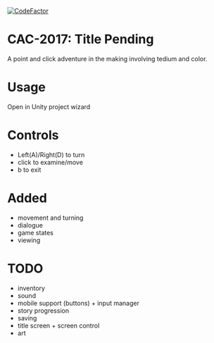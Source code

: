 [![CodeFactor](https://www.codefactor.io/repository/github/isolationstudios/cac-2017/badge/master)](https://www.codefactor.io/repository/github/isolationstudios/cac-2017/overview/master)
# CAC-2017: Title Pending

A point and click adventure in the making involving tedium and color.

# Usage

Open in Unity project wizard

# Controls

  - Left(A)/Right(D) to turn
  - click to examine/move
  - b to exit

# Added

  - movement and turning
  - dialogue
  - game states
  - viewing

# TODO

  - inventory
  - sound
  - mobile support (buttons) + input manager
  - story progression
  - saving
  - title screen + screen control
  - art
